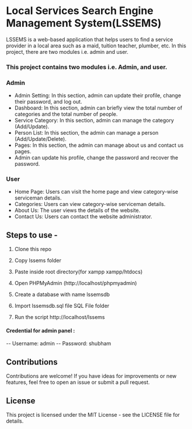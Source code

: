
# Local Services Search Engine Management System(LSSEMS) 
LSSEMS is a web-based application that helps users to find a service provider in a local area such as a maid, tuition teacher, plumber, etc. In this project, there are two modules i.e. admin and user.

### This project contains two modules i.e. Admin, and user.

### Admin

- Admin Setting:  In this section, admin can update their profile, change their password, and log out.
- Dashboard:  In this section, admin can briefly view the total number of categories and the total number of people.
- Service Category: In this section, admin can manage the category (Add/Update).
- Person List: In this section, the admin can manage a person (Add/Update/Delete).
- Pages: In this section, the admin can manage about us and contact us pages.
- Admin can update his profile, change the password and recover the password.

### User

- Home Page: Users can visit the home page and view category-wise serviceman details.
- Categories: Users can view category-wise serviceman details.
- About Us: The user views the details of the website.
- Contact Us: Users can contact the website administrator.


## Steps to use -

1. Clone this repo

2. Copy lssems folder

3. Paste inside root directory(for xampp xampp/htdocs)

4. Open PHPMyAdmin (http://localhost/phpmyadmin)

5. Create a database with name lssemsdb

6. Import lssemsdb.sql file SQL File folder

7. Run the script http://localhost/lssems 

#### Credential for admin panel :

-- Username: admin
-- Password: shubham

## Contributions

Contributions are welcome! If you have ideas for improvements or new features, feel free to open an issue or submit a pull request.

## License

This project is licensed under the MIT License - see the LICENSE file for details.

